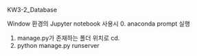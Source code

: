 KW3-2_Database


Window 환경의 Jupyter notebook 사용시
0. anaconda prompt 실행
1. manage.py가 존재하는 폴더 위치로 cd.
2. python manage.py runserver
